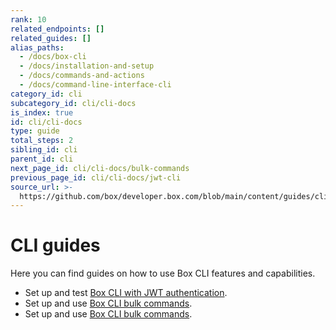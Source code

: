 ```yaml
---
rank: 10
related_endpoints: []
related_guides: []
alias_paths:
  - /docs/box-cli
  - /docs/installation-and-setup
  - /docs/commands-and-actions
  - /docs/command-line-interface-cli
category_id: cli
subcategory_id: cli/cli-docs
is_index: true
id: cli/cli-docs
type: guide
total_steps: 2
sibling_id: cli
parent_id: cli
next_page_id: cli/cli-docs/bulk-commands
previous_page_id: cli/cli-docs/jwt-cli
source_url: >-
  https://github.com/box/developer.box.com/blob/main/content/guides/cli/cli-docs/index.md
---
```

# CLI guides

Here you can find guides on how
to use Box CLI features and capabilities.

* Set up and test [Box CLI with
JWT authentication][1].
* Set up and use [Box CLI bulk commands][2].
* Set up and use [Box CLI bulk commands][2].

[1]: g://cli/cli-docs/jwt-cli
[2]: g://cli/cli-docs/bulk-commands
[2]: g://cli/cli-docs/bulk-commands
